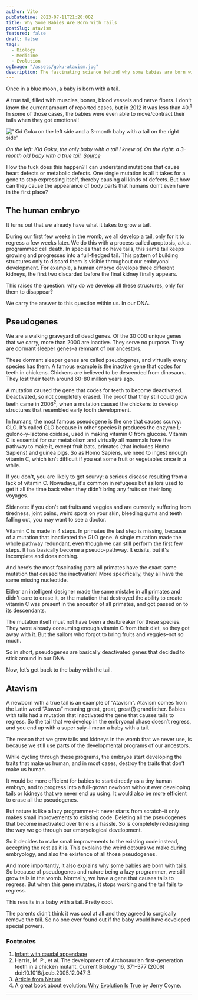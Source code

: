 ```yaml
---
author: Vito
pubDatetime: 2023-07-11T21:20:00Z
title: Why Some Babies Are Born With Tails
postSlug: atavism
featured: false
draft: false
tags:
  - Biology
  - Medicine
  - Evolution
ogImage: "/assets/goku-atavism.jpg"
description: The fascinating science behind why some babies are born with tails.
---
```


Once in a blue moon, a baby is born with a tail.

A true tail, filled with muscles, bones, blood vessels and nerve fibers.
I don’t know the current amount of reported cases, but in 2012 it was less than 40.<sup>1</sup>
In some of those cases, the babies were even able to move/contract their tails when they got emotional!

!["Kid Goku on the left side and a 3-month baby with a tail on the right side"](/assets/goku-atavism.jpg)

<figcaption><em>On the left: Kid Goku, the only baby with a tail I knew of. On the right: a 3-month old baby with a true tail. <a href="https://www.ncbi.nlm.nih.gov/pmc/articles/PMC3339178/">Source</a></em></figcaption>

How the fuck does this happen?
I can understand mutations that cause heart defects or metabolic defects.
One single mutation is all it takes for a gene to stop expressing itself, thereby causing all kinds of defects.
But how can they cause the appearance of body parts that humans don’t even have in the first place?

## The human embryo

It turns out that we already have what it takes to grow a tail.

During our first few weeks in the womb, we all develop a tail, only for it to regress a few weeks later.
We do this with a process called apoptosis, a.k.a. programmed cell death.
In species that do have tails, this same tail keeps growing and progresses into a full-fledged tail.
This pattern of building structures only to discard them is visible throughout our embryonal development.
For example, a human embryo develops three different kidneys, the first two discarded before the final kidney finally appears.

This raises the question: why do we develop all these structures, only for them to disappear?

We carry the answer to this question within us. In our DNA.

## Pseudogenes

We are a walking graveyard of dead genes.
Of the 30 000 unique genes that we carry, more than 2000 are inactive.
They serve no purpose.
They are dormant sleeper genes–a remnant of our ancestors.

These dormant sleeper genes are called pseudogenes, and virtually every species has them.
A famous example is the inactive gene that codes for teeth in chickens.
Chickens are believed to be descended from dinosaurs.
They lost their teeth around 60-80 million years ago.

A mutation caused the gene that codes for teeth to become deactivated.
Deactivated, so not completely erased.
The proof that they still could grow teeth came in 2006<sup>2</sup>, when a mutation caused the chickens to develop structures that resembled early tooth development.

In humans, the most famous pseudogene is the one that causes scurvy: GLO.
It’s called GLO because in other species it produces the enzyme L-gulono-y-lactone oxidase, used in making vitamin C from glucose.
Vitamin C is essential for our metabolism and virtually all mammals have the pathway to make it, except fruit bats, primates (that includes Homo Sapiens) and guinea pigs.
So as Homo Sapiens, we need to ingest enough vitamin C, which isn’t difficult if you eat some fruit or vegetables once in a while.

If you don't, you are likely to get scurvy: a serious disease resulting from a lack of vitamin C. Nowadays, it's common in refugees but sailors used to get it all the time back when they didn't bring any fruits on their long voyages.

Sidenote: if you don’t eat fruits and veggies and are currently suffering from tiredness, joint pains, weird spots on your skin, bleeding gums and teeth falling out, you may want to see a doctor.

Vitamin C is made in 4 steps. In primates the last step is missing, because of a mutation that inactivated the GLO gene. A single mutation made the whole pathway redundant, even though we can still perform the first few steps.
It has basically become a pseudo-pathway.
It exisits, but it's incomplete and does nothing.

And here’s the most fascinating part: all primates have the exact same mutation that caused the inactivation! More specifically, they all have the same missing nucleotide.

Either an intelligent designer made the same mistake in all primates and didn’t care to erase it, or the mutation that destroyed the ability to create vitamin C was present in the ancestor of all primates, and got passed on to its descendants.

The mutation itself must not have been a dealbreaker for these species. They were already consuming enough vitamin C from their diet, so they got away with it. But the sailors who forgot to bring fruits and veggies–not so much.

So in short, pseudogenes are basically deactivated genes that decided to stick around in our DNA.

Now, let’s get back to the baby with the tail.

## Atavism

A newborn with a true tail is an example of “Atavism”.
Atavism comes from the Latin word “Atavus” meaning great, great, great(!) grandfather.
Babies with tails had a mutation that inactivated the gene that causes tails to regress.
So the tail that we develop in the embryonal phase doesn’t regress, and you end up with a super saiy–I mean a baby with a tail.

The reason that we grow tails and kidneys in the womb that we never use, is because we still use parts of the developmental programs of our ancestors.

While cycling through these programs, the embryos start developing the traits that make us human, and in most cases, destroy the traits that don’t make us human.

It would be more efficient for babies to start directly as a tiny human embryo, and to progress into a full-grown newborn without ever developing tails or kidneys that we never end up using.
It would also be more efficient to erase all the pseudogenes.

But nature is like a lazy programmer–it never starts from scratch–it only makes small improvements to existing code.
Deleting all the pseudogenes that become inactivated over time is a hassle.
So is completely redesigning the way we go through our embryological development.

So it decides to make small improvements to the existing code instead, accepting the rest as it is.
This explains the weird detours we make during embryology, and also the existence of all those pseudogenes.

And more importantly, it also explains why some babies are born with tails. So because of pseudogenes and nature being a lazy programmer, we still grow tails in the womb. Normally, we have a gene that causes tails to regress. But when this gene mutates, it stops working and the tail fails to regress.

This results in a baby with a tail. Pretty cool.

The parents didn’t think it was cool at all and they agreed to surgically remove the tail.
So no one ever found out if the baby would have developed special powers.

### Footnotes

1. [Infant with caudal appendage](https://www.ncbi.nlm.nih.gov/pmc/articles/PMC3339178/)
2. Harris, M. P., et al. The development of Archosaurian first-generation teeth in a chicken mutant. Current Biology 16, 371–377 (2006) doi:10.1016/j.cub.2005.12.047 3.
3. [Article from Nature](https://www.nature.com/scitable/topicpage/atavism-embryology-development-and-evolution-843/)
4. A great book about evolution: <a target="_blank" href="https://www.amazon.com/Why-Evolution-True-Jerry-Coyne/dp/0143116649?&_encoding=UTF8&tag=vitosarchive-20&linkCode=ur2&linkId=78f55eb003727adbfcd04b5347be51e1&camp=1789&creative=9325">Why Evolution Is True</a> by Jerry Coyne.

---
